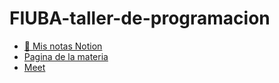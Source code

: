 # FIUBA-taller-de-programacion

- [📔 Mis notas Notion](https://jordafiuba.notion.site/Taller-de-programaci-n-2cee606a2f1b46b08813a64d7abf69b4?pvs=4)
- [Pagina de la materia](https://taller-de-programacion.github.io/bienvenido.html)
- [Meet](https://meet.google.com/mno-gwpm-bwu)
